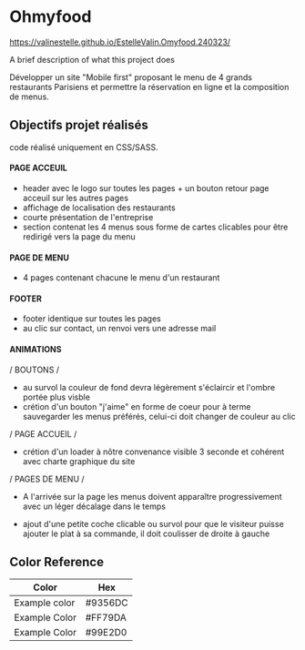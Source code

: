 # Ohmyfood 
https://valinestelle.github.io/EstelleValin.Omyfood.240323/

A brief description of what this project does 

Développer un site "Mobile first" proposant le menu de 4 grands restaurants Parisiens et permettre la réservation en ligne et la composition de menus.
## Objectifs projet réalisés
code réalisé uniquement en CSS/SASS.
#### PAGE ACCEUIL
- header avec le logo sur toutes les pages + un bouton retour page acceuil sur les autres pages
- affichage de localisation des restaurants
- courte présentation de l'entreprise
- section contenat les 4 menus sous forme de cartes clicables pour être redirigé vers la page du menu


#### PAGE DE MENU

- 4 pages contenant chacune le menu d'un restaurant


#### FOOTER

- footer identique sur toutes les pages
- au clic sur contact, un renvoi vers une adresse mail


#### ANIMATIONS

/ BOUTONS /

- au survol la couleur de fond devra légèrement s'éclaircir et l'ombre portée plus visble
- crétion d'un bouton "j'aime" en forme de coeur pour à terme sauvegarder les menus préférés, celui-ci doit changer de couleur au clic

/ PAGE ACCUEIL /

- crétion d'un loader à nôtre convenance visible 3 seconde et cohérent avec charte graphique du site

/ PAGES DE MENU /

- A l'arrivée sur la page les menus doivent apparaître progressivement avec un léger décalage dans le temps

- ajout d'une petite coche clicable ou survol pour que le visiteur puisse ajouter le plat à sa commande, il doit coulisser de droite à gauche

## Color Reference

| Color             | Hex                                                                |
| ----------------- | ------------------------------------------------------------------ |
| Example color | #9356DC
| Example Color | #FF79DA|
| Example Color | #99E2D0|


